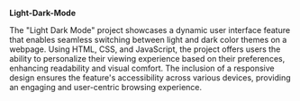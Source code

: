 **Light-Dark-Mode**

The "Light Dark Mode" project showcases a dynamic user interface feature that enables seamless switching between light and dark color themes on a webpage. Using HTML, CSS, and JavaScript, the project offers users the ability to personalize their viewing experience based on their preferences, enhancing readability and visual comfort. The inclusion of a responsive design ensures the feature's accessibility across various devices, providing an engaging and user-centric browsing experience.